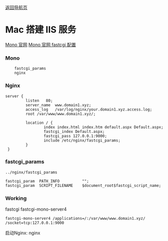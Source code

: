 [返回导航页](https://cqzhen.github.io/blog.html "导航页面")

# Mac 搭建 IIS 服务

[Mono 官网](https://www.mono-project.com/ "官网")
[Mono 官网 fastcgi 配置](https://www.mono-project.com/docs/web/fastcgi/nginx/ "安装配置")

### Mono
		fastcgi_params
		nginx

### Nginx

```
server {
         listen   80;
         server_name  www.domain1.xyz;
         access_log   /var/log/nginx/your.domain1.xyz.access.log;
         root /var/www/www.domain1.xyz/;

         location / {
                 index index.html index.htm default.aspx Default.aspx;
                 fastcgi_index Default.aspx;
                 fastcgi_pass 127.0.0.1:9000;
                 include /etc/nginx/fastcgi_params;
         }
 }
```

### fastcgi_params
    ../nginx/fastcgi_params

```
fastcgi_param  PATH_INFO          "";
fastcgi_param  SCRIPT_FILENAME    $document_root$fastcgi_script_name;
```

### Working
fastcgi fastcgi-mono-server4

```
fastcgi-mono-server4 /applications=/:/var/www/www.domain1.xyz/ /socket=tcp:127.0.0.1:9000
```
启动Nginx: nginx
